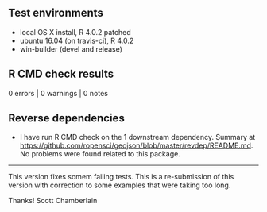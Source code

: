 ## Test environments

* local OS X install, R 4.0.2 patched
* ubuntu 16.04 (on travis-ci), R 4.0.2
* win-builder (devel and release)

## R CMD check results

0 errors | 0 warnings | 0 notes

## Reverse dependencies

* I have run R CMD check on the 1 downstream dependency. Summary at <https://github.com/ropensci/geojson/blob/master/revdep/README.md>. No problems were found related to this package.

-------

This version fixes somem failing tests. This is a re-submission of this version with correction to some examples that were taking too long.

Thanks!
Scott Chamberlain

